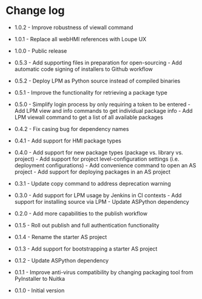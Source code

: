 # Change log

- 1.0.2 - Improve robustness of viewall command

- 1.0.1 - Replace all webHMI references with Loupe UX

- 1.0.0 - Public release

- 0.5.3 - Add supporting files in preparation for open-sourcing
        - Add automatic code signing of installers to Github workflow

- 0.5.2 - Deploy LPM as Python source instead of compiled binaries

- 0.5.1 - Improve the functionality for retrieving a package type

- 0.5.0 - Simplify login process by only requiring a token to be entered
        - Add LPM view and info commands to get individual package info
        - Add LPM viewall command to get a list of all available packages

- 0.4.2 - Fix casing bug for dependency names

- 0.4.1 - Add support for HMI package types

- 0.4.0 - Add support for new package types (package vs. library vs. project)
        - Add support for project level-configuration settings (i.e. deployment configurations)
        - Add convenience command to open an AS project
        - Add support for deploying packages in an AS project

- 0.3.1 - Update copy command to address deprecation warning

- 0.3.0 - Add support for LPM usage by Jenkins in CI contexts
        - Add support for installing source via LPM
        - Update ASPython dependency

- 0.2.0 - Add more capabilities to the publish workflow

- 0.1.5 - Roll out publish and full authentication functionality

- 0.1.4 - Rename the starter AS project

- 0.1.3 - Add support for bootstrapping a starter AS project

- 0.1.2 - Update ASPython dependency

- 0.1.1 - Improve anti-virus compatibility by changing packaging tool from PyInstaller to Nuitka

- 0.1.0 - Initial version